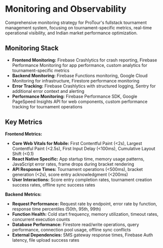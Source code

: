 # Monitoring and Observability

Comprehensive monitoring strategy for ProTour's fullstack tournament management system, focusing on tournament-specific metrics, real-time operational visibility, and Indian market performance optimization.

## Monitoring Stack

- **Frontend Monitoring:** Firebase Crashlytics for crash reporting, Firebase Performance Monitoring for app performance, custom analytics for tournament-specific metrics
- **Backend Monitoring:** Firebase Functions monitoring, Google Cloud Monitoring for infrastructure, Firestore performance monitoring
- **Error Tracking:** Firebase Crashlytics with structured logging, Sentry for additional error context and alerting
- **Performance Monitoring:** Firebase Performance SDK, Google PageSpeed Insights API for web components, custom performance tracking for tournament operations

## Key Metrics

**Frontend Metrics:**
- **Core Web Vitals for Mobile:** First Contentful Paint (<2s), Largest Contentful Paint (<2.5s), First Input Delay (<100ms), Cumulative Layout Shift (<0.1)
- **React Native Specific:** App startup time, memory usage patterns, JavaScript error rates, frame drops during bracket rendering
- **API Response Times:** Tournament operations (<500ms), bracket generation (<2s), score entry acknowledgment (<200ms)
- **User Interactions:** Score entry completion rates, tournament creation success rates, offline sync success rates

**Backend Metrics:**
- **Request Performance:** Request rate by endpoint, error rate by function, response time percentiles (50th, 95th, 99th)
- **Function Health:** Cold start frequency, memory utilization, timeout rates, concurrent execution counts
- **Database Performance:** Firestore read/write operations, query performance, connection pool usage, offline sync conflicts
- **External Dependencies:** SMS gateway response times, Firebase Auth latency, file upload success rates
